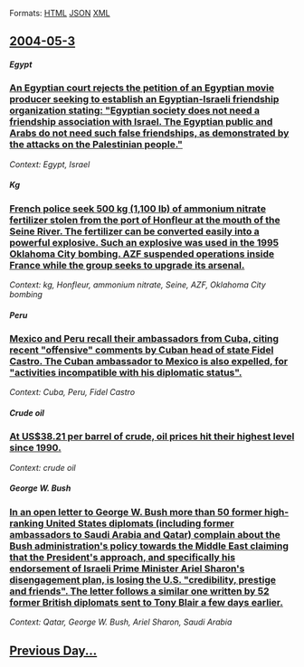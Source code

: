 
Formats: [HTML](2004/05/3/index.html)  [JSON](2004/05/3/index.json)  [XML](2004/05/3/index.xml)  

## [2004-05-3](/news/2004/05/3/index.md)

##### Egypt
### [ An Egyptian court rejects the petition of an Egyptian movie producer seeking to establish an Egyptian-Israeli friendship organization stating: "Egyptian society does not need a friendship association with Israel. The Egyptian public and Arabs do not need such false friendships, as demonstrated by the attacks on the Palestinian people." ](/news/2004/05/3/an-egyptian-court-rejects-the-petition-of-an-egyptian-movie-producer-seeking-to-establish-an-egyptian-israeli-friendship-organization-stati.md)
_Context: Egypt, Israel_

##### Kg
### [ French police seek 500 kg (1,100&nbsp;lb) of ammonium nitrate fertilizer stolen from the port of Honfleur at the mouth of the Seine River. The fertilizer can be converted easily into a powerful explosive. Such an explosive was used in the 1995 Oklahoma City bombing. AZF suspended operations inside France while the group seeks to upgrade its arsenal. ](/news/2004/05/3/french-police-seek-500-kg-1-100-nbsp-lb-of-ammonium-nitrate-fertilizer-stolen-from-the-port-of-honfleur-at-the-mouth-of-the-seine-river.md)
_Context: kg, Honfleur, ammonium nitrate, Seine, AZF, Oklahoma City bombing_

##### Peru
### [ Mexico and Peru recall their ambassadors from Cuba, citing recent "offensive" comments by Cuban head of state Fidel Castro. The Cuban ambassador to Mexico is also expelled, for "activities incompatible with his diplomatic status". ](/news/2004/05/3/mexico-and-peru-recall-their-ambassadors-from-cuba-citing-recent-offensive-comments-by-cuban-head-of-state-fidel-castro-the-cuban-ambas.md)
_Context: Cuba, Peru, Fidel Castro_

##### Crude oil
### [ At US$38.21 per barrel of crude, oil prices hit their highest level since 1990. ](/news/2004/05/3/at-us-38-21-per-barrel-of-crude-oil-prices-hit-their-highest-level-since-1990.md)
_Context: crude oil_

##### George W. Bush
### [ In an open letter to George W. Bush more than 50 former high-ranking United States diplomats (including former ambassadors to Saudi Arabia and Qatar) complain about the Bush administration's policy towards the Middle East claiming that the President's approach, and specifically his endorsement of Israeli Prime Minister Ariel Sharon's disengagement plan, is losing the U.S. "credibility, prestige and friends". The letter follows a similar one written by 52 former British diplomats sent to Tony Blair a few days earlier. ](/news/2004/05/3/in-an-open-letter-to-george-w-bush-more-than-50-former-high-ranking-united-states-diplomats-including-former-ambassadors-to-saudi-arabia.md)
_Context: Qatar, George W. Bush, Ariel Sharon, Saudi Arabia_

## [Previous Day...](/news/2004/05/2/index.md)

